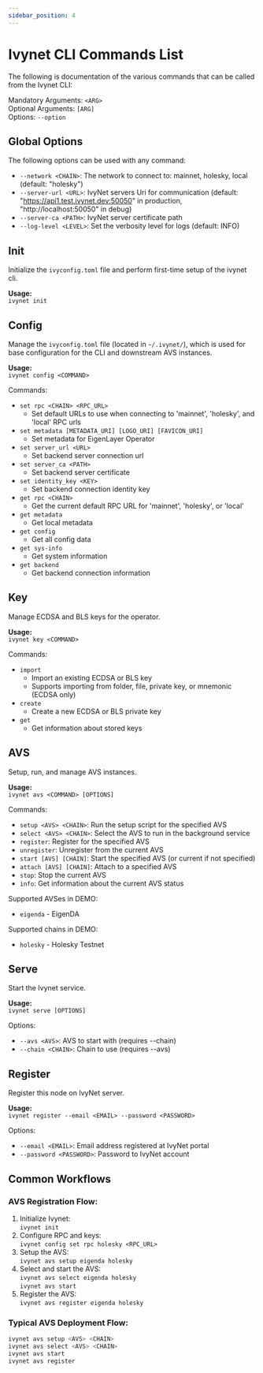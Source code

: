 ```yaml
---
sidebar_position: 4
---
```


# Ivynet CLI Commands List

The following is documentation of the various commands that can be called from the Ivynet CLI:

Mandatory Arguments: `<ARG>`  
Optional Arguments: `[ARG]`  
Options: `--option`  

## Global Options

The following options can be used with any command:

- `--network <CHAIN>`: The network to connect to: mainnet, holesky, local (default: "holesky")
- `--server-url <URL>`: IvyNet servers Uri for communication (default: "https://api1.test.ivynet.dev:50050" in production, "http://localhost:50050" in debug)
- `--server-ca <PATH>`: IvyNet server certificate path
- `--log-level <LEVEL>`: Set the verbosity level for logs (default: INFO)

## Init

Initialize the `ivyconfig.toml` file and perform first-time setup of the ivynet cli.

**Usage:**  
`ivynet init`

## Config

Manage the `ivyconfig.toml` file (located in `~/.ivynet/`), which is used for base configuration for the CLI and downstream AVS instances.

**Usage:**  
`ivynet config <COMMAND>`

Commands:

- `set rpc <CHAIN> <RPC_URL>`
  - Set default URLs to use when connecting to 'mainnet', 'holesky', and 'local' RPC urls
- `set metadata [METADATA_URI] [LOGO_URI] [FAVICON_URI]`
  - Set metadata for EigenLayer Operator
- `set server_url <URL>`
  - Set backend server connection url
- `set server_ca <PATH>`
  - Set backend server certificate
- `set identity_key <KEY>`
  - Set backend connection identity key
- `get rpc <CHAIN>`
  - Get the current default RPC URL for 'mainnet', 'holesky', or 'local'
- `get metadata`
  - Get local metadata
- `get config`
  - Get all config data
- `get sys-info`
  - Get system information
- `get backend`
  - Get backend connection information

## Key

Manage ECDSA and BLS keys for the operator.

**Usage:**  
`ivynet key <COMMAND>`

Commands:

- `import`
  - Import an existing ECDSA or BLS key
  - Supports importing from folder, file, private key, or mnemonic (ECDSA only)
- `create`
  - Create a new ECDSA or BLS private key
- `get`
  - Get information about stored keys

## AVS

Setup, run, and manage AVS instances.

**Usage:**  
`ivynet avs <COMMAND> [OPTIONS]`

Commands:

- `setup <AVS> <CHAIN>`: Run the setup script for the specified AVS
- `select <AVS> <CHAIN>`: Select the AVS to run in the background service
- `register`: Register for the specified AVS
- `unregister`: Unregister from the current AVS
- `start [AVS] [CHAIN]`: Start the specified AVS (or current if not specified)
- `attach [AVS] [CHAIN]`: Attach to a specified AVS
- `stop`: Stop the current AVS
- `info`: Get information about the current AVS status

Supported AVSes in DEMO:

- `eigenda` - EigenDA

Supported chains in DEMO:

<!-- - `mainnet` - Ethereum Mainnet -->
- `holesky` - Holesky Testnet

## Serve

Start the Ivynet service.

**Usage:**  
`ivynet serve [OPTIONS]`

Options:

- `--avs <AVS>`: AVS to start with (requires --chain)
- `--chain <CHAIN>`: Chain to use (requires --avs)

## Register

Register this node on IvyNet server.

**Usage:**  
`ivynet register --email <EMAIL> --password <PASSWORD>`

Options:

- `--email <EMAIL>`: Email address registered at IvyNet portal
- `--password <PASSWORD>`: Password to IvyNet account

<!-- ## Operator

View and manage operator information.

**Usage:**  
`ivynet operator get <COMMAND>`

Commands:

- `details`: Get operator details
- `shares`: Get operator's total shares per strategy
- `delegatable-shares`: Get operator's delegatable shares per strategy -->

## Common Workflows

### AVS Registration Flow:

1. Initialize Ivynet:  
   `ivynet init`
2. Configure RPC and keys:  
   `ivynet config set rpc holesky <RPC_URL>`
3. Setup the AVS:  
   `ivynet avs setup eigenda holesky`
4. Select and start the AVS:  
   `ivynet avs select eigenda holesky`  
   `ivynet avs start`
5. Register the AVS:  
   `ivynet avs register eigenda holesky`

### Typical AVS Deployment Flow:

```bash
ivynet avs setup <AVS> <CHAIN>
ivynet avs select <AVS> <CHAIN>
ivynet avs start
ivynet avs register
```
